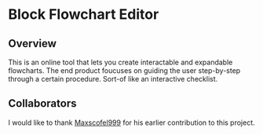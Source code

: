 # Block Flowchart Editor
##  Overview
This is an online tool that lets you create interactable and expandable flowcharts. The end product foucuses on guiding the user step-by-step through a certain procedure. Sort-of like an interactive checklist.

## Collaborators
I would like to thank [Maxscofel999](https://github.com/Maxscofel999) for his earlier contribution to this project.
